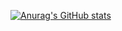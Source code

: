 [![Anurag's GitHub stats](https://github-readme-stats.vercel.app/api?username=milanfzn&show_icons=true&theme=merko)](https://github.com/anuraghazra/github-readme-stats)
